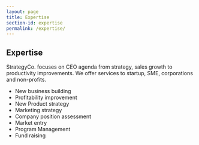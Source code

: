 ```yaml
---
layout: page
title: Expertise
section-id: expertise
permalink: /expertise/
---
```


## Expertise

StrategyCo. focuses on CEO agenda from strategy, sales growth to productivity improvements. We offer services to startup, SME, corporations and non-profits.

- New business building
- Profitability improvement
- New Product strategy
- Marketing strategy
- Company position assessment
- Market entry
- Program Management
- Fund raising
